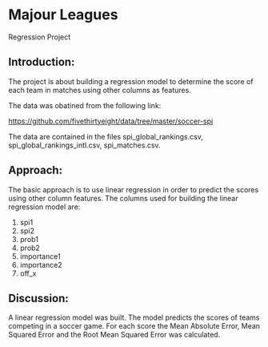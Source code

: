 
Majour Leagues
==============================

Regression Project


## Introduction:
The project is about building a regression model to determine the score of each team in matches using other columns as features.

The data was obatined from the following link:

https://github.com/fivethirtyeight/data/tree/master/soccer-spi

The data are contained in the files spi_global_rankings.csv, spi_global_rankings_intl.csv, spi_matches.csv.

## Approach:
The basic approach is to use linear regression in order to predict the scores using other column features.
The columns used for building the linear regression model are:
1. spi1
2. spi2 
3. prob1 
4. prob2 
5. importance1
6. importance2
7. off_x

## Discussion:
A linear regression model was built. The model predicts the scores of teams competing in a soccer game. 
For each score the Mean Absolute Error, Mean Squared Error and the Root Mean Squared Error was calculated.
